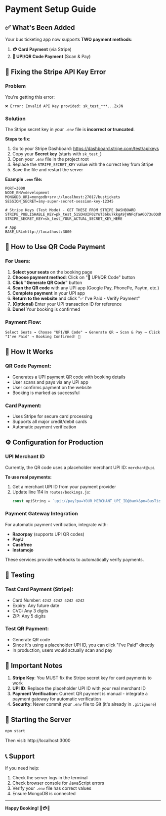 # Payment Setup Guide

## ✅ What's Been Added

Your bus ticketing app now supports **TWO payment methods**:

1. **💳 Card Payment** (via Stripe)
2. **📱 UPI/QR Code Payment** (Scan & Pay)

## 🔧 Fixing the Stripe API Key Error

### Problem
You're getting this error:
```
❌ Error: Invalid API Key provided: sk_test_***...ZxJN
```

### Solution
The Stripe secret key in your `.env` file is **incorrect or truncated**. 

**Steps to fix:**

1. Go to your Stripe Dashboard: https://dashboard.stripe.com/test/apikeys
2. Copy your **Secret key** (starts with `sk_test_`)
3. Open your `.env` file in the project root
4. Replace the `STRIPE_SECRET_KEY` value with the correct key from Stripe
5. Save the file and restart the server

**Example `.env` file:**
```env
PORT=3000
NODE_ENV=development
MONGODB_URI=mongodb+srv://localhost:27017/bustickets
SESSION_SECRET=smy-super-secret-session-key-12345

# Stripe Keys (Test Mode) - GET THESE FROM STRIPE DASHBOARD
STRIPE_PUBLISHABLE_KEY=pk_test_51SDHUIF02YuT36ku7kkgA9jWNFqTaAGQ73uOQdN46EaqGdHNlBR2HUYRDbg11c7e4J4Y5W2AObVMw2bApSacBi1i00ssUYUP5z
STRIPE_SECRET_KEY=sk_test_YOUR_ACTUAL_SECRET_KEY_HERE

# App
BASE_URL=http://localhost:3000
```

## 📱 How to Use QR Code Payment

### For Users:

1. **Select your seats** on the booking page
2. **Choose payment method**: Click on "📱 UPI/QR Code" button
3. **Click "Generate QR Code"** button
4. **Scan the QR code** with any UPI app (Google Pay, PhonePe, Paytm, etc.)
5. **Complete payment** in your UPI app
6. **Return to the website** and click "✅ I've Paid - Verify Payment"
7. **(Optional)** Enter your UPI transaction ID for reference
8. **Done!** Your booking is confirmed

### Payment Flow:

```
Select Seats → Choose "UPI/QR Code" → Generate QR → Scan & Pay → Click "I've Paid" → Booking Confirmed! 🎉
```

## 🔄 How It Works

### QR Code Payment:
- Generates a UPI payment QR code with booking details
- User scans and pays via any UPI app
- User confirms payment on the website
- Booking is marked as successful

### Card Payment:
- Uses Stripe for secure card processing
- Supports all major credit/debit cards
- Automatic payment verification

## ⚙️ Configuration for Production

### UPI Merchant ID
Currently, the QR code uses a placeholder merchant UPI ID: `merchant@upi`

**To use real payments:**
1. Get a merchant UPI ID from your payment provider
2. Update line 114 in `routes/bookings.js`:
   ```javascript
   const upiString = `upi://pay?pa=YOUR_MERCHANT_UPI_ID@bank&pn=BusTicketing&am=${amount}&cu=INR&tn=Booking-${booking._id}&mc=0000`;
   ```

### Payment Gateway Integration
For automatic payment verification, integrate with:
- **Razorpay** (supports UPI QR codes)
- **PayU**
- **Cashfree**
- **Instamojo**

These services provide webhooks to automatically verify payments.

## 🧪 Testing

### Test Card Payment (Stripe):
- Card Number: `4242 4242 4242 4242`
- Expiry: Any future date
- CVC: Any 3 digits
- ZIP: Any 5 digits

### Test QR Payment:
- Generate QR code
- Since it's using a placeholder UPI ID, you can click "I've Paid" directly
- In production, users would actually scan and pay

## 📝 Important Notes

1. **Stripe Key**: You MUST fix the Stripe secret key for card payments to work
2. **UPI ID**: Replace the placeholder UPI ID with your real merchant ID
3. **Payment Verification**: Current QR payment is manual - integrate a payment gateway for automatic verification
4. **Security**: Never commit your `.env` file to Git (it's already in `.gitignore`)

## 🚀 Starting the Server

```bash
npm start
```

Then visit: http://localhost:3000

## 📞 Support

If you need help:
1. Check the server logs in the terminal
2. Check browser console for JavaScript errors
3. Verify your `.env` file has correct values
4. Ensure MongoDB is connected

---

**Happy Booking! 🚌💳📱**

